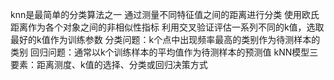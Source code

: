 knn是最简单的分类算法之一
通过测量不同特征值之间的距离进行分类
使用欧氏距离作为各个对象之间的非相似性指标
利用交叉验证评估一系列不同的k值，选取最好的k值作为训练参数
分类问题：k个点中出现频率最高的类别作为待测样本的类别
回归问题：通常以k个训练样本的平均值作为待测样本的预测值
kNN模型三要素：距离测度、k值的选择、分类或回归决策方式
